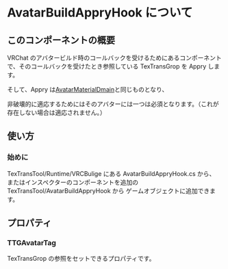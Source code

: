 # AvatarBuildAppryHook について

## このコンポーネントの概要

VRChat のアバタービルド時のコールバックを受けるためにあるコンポーネントで、そのコールバックを受けたとき参照している TexTransGrop を Appry します。

そして、Appry は[AvatarMaterialDmain](AvatarMaterialDmain.md)と同じものとなり、

非破壊的に適応するためにはそのアバターには一つは必須となります。（これが存在しない場合は適応されません。）

## 使い方

### 始めに

TexTransTool/Runtime/VRCBulige にある AvatarBuildAppryHook.cs から、
またはインスペクターのコンポーネントを追加の TexTransTool/AvatarBuildAppryHook から
ゲームオブジェクトに追加できます。

## プロパティ

### TTGAvatarTag

TexTransGrop の参照をセットできるプロパティです。
